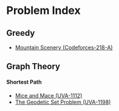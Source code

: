 # Problem Index

## Greedy

- [Mountain Scenery (Codeforces-218-A)](codeforces/218-A-Mountain_Scenery)

## Graph Theory

#### Shortest Path

- [Mice and Mace (UVA-1112)](uva/1112-Mice_and_Maze)
- [The Geodetic Set Problem (UVA-1198)](uva/1198-The_Geodetic_Set_Problem)